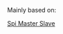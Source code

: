 Mainly based on:

[Spi Master Slave](https://github.com/michaelstoops/pico-examples/tree/spi_master_slave/spi/spi_master_slave)
